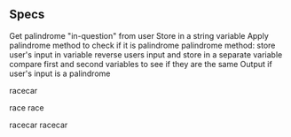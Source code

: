 ## Specs

Get palindrome "in-question" from user
Store in a string variable
Apply palindrome method to check if it is palindrome
    palindrome method:
    store user's input in variable
    reverse users input and store in a separate variable
    compare first and second variables to see if they are the same
Output if user's input is a palindrome

racecar

race
race

racecar
racecar
